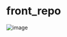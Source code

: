 # front_repo
![image](https://github.com/user-attachments/assets/18e8236a-e6bb-4950-9389-724abcaaef93)

